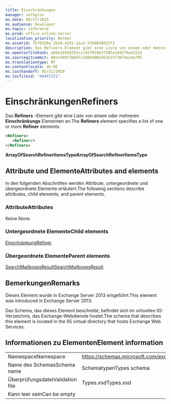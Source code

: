 ```yaml
---
title: Einschränkungen
manager: sethgros
ms.date: 09/17/2015
ms.audience: Developer
ms.topic: reference
ms.prod: office-online-server
localization_priority: Normal
ms.assetid: fb70326a-2b34-43d1-a1a1-5fb0049d32f3
description: Das Refiners-Element gibt eine Liste von einem oder mehreren Einschränkungselementen an.
ms.openlocfilehash: a89a18550355ccc9ef916637305a189276ee2224
ms.sourcegitcommit: 88ec988f2bb67c1866d06b361615f3674a24e795
ms.translationtype: MT
ms.contentlocale: de-DE
ms.lasthandoff: 05/31/2020
ms.locfileid: "44457221"
---
```

# <a name="refiners"></a><span data-ttu-id="8e6bd-103">Einschränkungen</span><span class="sxs-lookup"><span data-stu-id="8e6bd-103">Refiners</span></span>

<span data-ttu-id="8e6bd-104">Das **Refiners** -Element gibt eine Liste von einem oder mehreren **Einschränkungs** Elementen an.</span><span class="sxs-lookup"><span data-stu-id="8e6bd-104">The **Refiners** element specifies a list of one or more **Refiner** elements.</span></span> 
  
```XML
<Refiners>
   <Refiner/>
</Refiners>
```

 <span data-ttu-id="8e6bd-105">**ArrayOfSearchRefinerItemsType**</span><span class="sxs-lookup"><span data-stu-id="8e6bd-105">**ArrayOfSearchRefinerItemsType**</span></span>
## <a name="attributes-and-elements"></a><span data-ttu-id="8e6bd-106">Attribute und Elemente</span><span class="sxs-lookup"><span data-stu-id="8e6bd-106">Attributes and elements</span></span>

<span data-ttu-id="8e6bd-107">In den folgenden Abschnitten werden Attribute, untergeordnete und übergeordnete Elemente erläutert.</span><span class="sxs-lookup"><span data-stu-id="8e6bd-107">The following sections describe attributes, child elements, and parent elements.</span></span>
  
### <a name="attributes"></a><span data-ttu-id="8e6bd-108">Attribute</span><span class="sxs-lookup"><span data-stu-id="8e6bd-108">Attributes</span></span>

<span data-ttu-id="8e6bd-109">Keine.</span><span class="sxs-lookup"><span data-stu-id="8e6bd-109">None.</span></span>
  
### <a name="child-elements"></a><span data-ttu-id="8e6bd-110">Untergeordnete Elemente</span><span class="sxs-lookup"><span data-stu-id="8e6bd-110">Child elements</span></span>

[<span data-ttu-id="8e6bd-111">Einschränkung</span><span class="sxs-lookup"><span data-stu-id="8e6bd-111">Refiner</span></span>](refiner.md)
  
### <a name="parent-elements"></a><span data-ttu-id="8e6bd-112">Übergeordnete Elemente</span><span class="sxs-lookup"><span data-stu-id="8e6bd-112">Parent elements</span></span>

[<span data-ttu-id="8e6bd-113">SearchMailboxesResult</span><span class="sxs-lookup"><span data-stu-id="8e6bd-113">SearchMailboxesResult</span></span>](searchmailboxesresult.md)
  
## <a name="remarks"></a><span data-ttu-id="8e6bd-114">Bemerkungen</span><span class="sxs-lookup"><span data-stu-id="8e6bd-114">Remarks</span></span>

<span data-ttu-id="8e6bd-115">Dieses Element wurde in Exchange Server 2013 eingeführt.</span><span class="sxs-lookup"><span data-stu-id="8e6bd-115">This element was introduced in Exchange Server 2013.</span></span>
  
<span data-ttu-id="8e6bd-116">Das Schema, das dieses Element beschreibt, befindet sich im virtuellen IIS-Verzeichnis, das Exchange-Webdienste hostet.</span><span class="sxs-lookup"><span data-stu-id="8e6bd-116">The schema that describes this element is located in the IIS virtual directory that hosts Exchange Web Services.</span></span>
  
## <a name="element-information"></a><span data-ttu-id="8e6bd-117">Informationen zu Elementen</span><span class="sxs-lookup"><span data-stu-id="8e6bd-117">Element information</span></span>

|||
|:-----|:-----|
|<span data-ttu-id="8e6bd-118">Namespace</span><span class="sxs-lookup"><span data-stu-id="8e6bd-118">Namespace</span></span>  <br/> |https://schemas.microsoft.com/exchange/services/2006/types  <br/> |
|<span data-ttu-id="8e6bd-119">Name des Schemas</span><span class="sxs-lookup"><span data-stu-id="8e6bd-119">Schema name</span></span>  <br/> |<span data-ttu-id="8e6bd-120">Schematypen</span><span class="sxs-lookup"><span data-stu-id="8e6bd-120">Types schema</span></span>  <br/> |
|<span data-ttu-id="8e6bd-121">Überprüfungsdatei</span><span class="sxs-lookup"><span data-stu-id="8e6bd-121">Validation file</span></span>  <br/> |<span data-ttu-id="8e6bd-122">Types.xsd</span><span class="sxs-lookup"><span data-stu-id="8e6bd-122">Types.xsd</span></span>  <br/> |
|<span data-ttu-id="8e6bd-123">Kann leer sein</span><span class="sxs-lookup"><span data-stu-id="8e6bd-123">Can be empty</span></span>  <br/> ||
   

